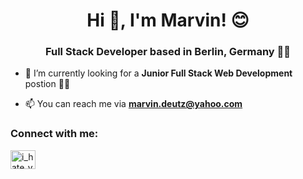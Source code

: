 <h1 align="center">Hi 👋, I'm Marvin! 😊</h1>
<h3 align="center">Full Stack Developer based in Berlin, Germany 👨‍🏫</h3>

- 🌱 I’m currently looking for a **Junior Full Stack Web Development** postion 🧑‍💻

- 📫 You can reach me via **marvin.deutz@yahoo.com**

<h3 align="left">Connect with me:</h3>
<p align="left">
<a href="https://twitter.com/i_hate_vnike" target="blank"><img align="center" src="https://raw.githubusercontent.com/rahuldkjain/github-profile-readme-generator/master/src/images/icons/Social/twitter.svg" alt="i_hate_vnike" height="30" width="40" /></a>
</p>
